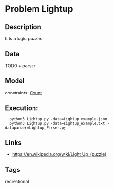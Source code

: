 # Problem Lightup
## Description
It is a logic puzzle.

## Data
TODO + parser

## Model
  constraints: [Count](http://pycsp.org/documentation/constraints/Count)

## Execution:
```
  python3 Lightup.py -data=Lightup_example.json
  python3 Lightup.py -data=Lightup_example.txt -dataparser=Lightup_Parser.py
```

## Links
 - https://en.wikipedia.org/wiki/Light_Up_(puzzle)

## Tags
  recreational
